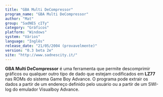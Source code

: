 ```yaml
---
title: "GBA Multi DeCompressor"
program_name: "GBA Multi DeCompressor"
author: "Mat"
group: "SadNES cITy"
category: "Gráficos"
platform: "Windows"
system: "Vários"
language: "Inglês"
release_date: "21/05/2004 (provavelmente)"
version: "0.3 beta 2e"
site: "http://www.sadnescity.it/"
---
```

<b>GBA Multi DeCompressor</b> é uma ferramenta que permite descomprimir gráficos ou qualquer outro tipo de dado que estejam codificados em <b>LZ77</b> nas ROMs do sistema Game Boy Advance. O programa pode extrair os dados a partir de um endereço definido pelo usuário ou a partir de um SWI-log do emulador Visualboy Advance.
